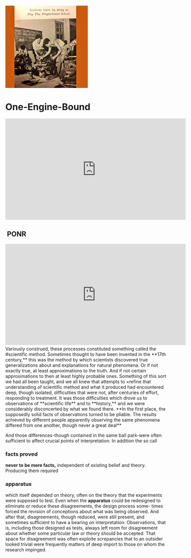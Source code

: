 ![](/assets/1481227909330.jpg)

# One-Engine-Bound
<iframe width="560" height="315" src="https://www.youtube.com/embed/4JO5YmwOoDg" frameborder="0" allowfullscreen></iframe>

##  PONR
<iframe width="560" height="315" src="https://www.youtube.com/embed/z6LpSDVefQQ" frameborder="0" allowfullscreen></iframe>
Variously construed, these processes constituted something called the
#scientific method.
  Sometimes thought to have been invented in the **17th century,** this was the method by which scientists discovered true generalizations about and explanations for natural phenomena. Or if not exactly true, at least approximations to the truth. And if not certain approximations to then at least highly probable ones. 
  Something of this sort we had all been taught, and we all knew that attempts to ×refine that understanding of scientific method and what it produced had encountered deep, though isolated, difficulties that were not, after centuries of effort, responding to treatment. It was those difficulties which drove us to observations of **scientific life** and to **history,** and we were
considerably disconcerted by what we found there.
 **In the first place, the supposedly solid facts of observations turned to be pliable. The results achieved by different people apparently observing the same phenomena differed from one another, though never a great deal**
   
  And those differences-though contained in the same ball park-were often sufficient to affect crucial points of interpretation. In addition the so call 
  ### facts proved 
  **never to be mere facts,** independent
    of existing belief and theory. Producing them required 
### apparatus 
which itself depended on theory, 
often on the theory that the experiments
were supposed to test. Even when the **apparatus** could be redesigned
to eliminate or reduce these disagreements, the design process some-
times forced the revision of conceptions about what was being observed.
  And after that, disagreements, though reduced, were still present, and
sometimes sufficient to have a bearing on interpretation. Observations,
that is, including those designed as tests, always left room for disagreement 
about whether some particular law or theory should be accepted.
  That space for disagreement was often exploite screpancies that to
an outsider looked trivial were frequently matters of deep import to those on whom the research impinged.
  